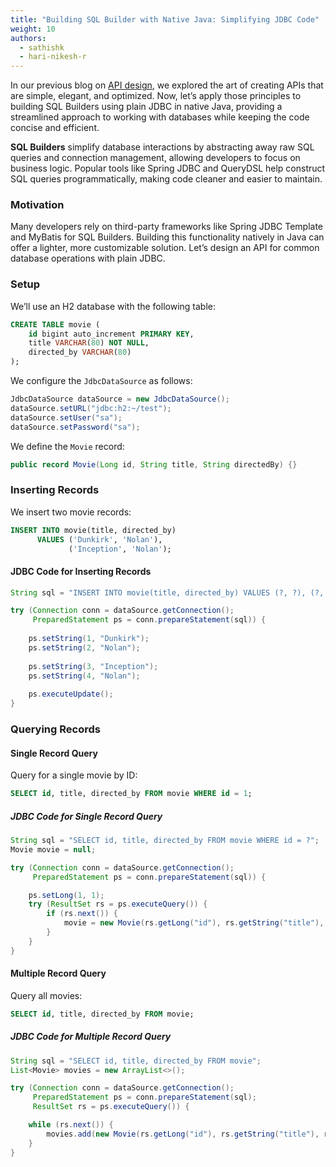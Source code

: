 ```yaml
---
title: "Building SQL Builder with Native Java: Simplifying JDBC Code"
weight: 10
authors:
  - sathishk
  - hari-nikesh-r
---
```


In our previous blog on [API design](/posts/api-design/), we explored the art of creating APIs that are simple, elegant, and optimized. Now, let’s apply those principles to building SQL Builders using plain JDBC in native Java, providing a streamlined approach to working with databases while keeping the code concise and efficient.

**SQL Builders** simplify database interactions by abstracting away raw SQL queries and connection management, allowing developers to focus on business logic. Popular tools like Spring JDBC and QueryDSL help construct SQL queries programmatically, making code cleaner and easier to maintain.

### Motivation
Many developers rely on third-party frameworks like Spring JDBC Template and MyBatis for SQL Builders. Building this functionality natively in Java can offer a lighter, more customizable solution. Let’s design an API for common database operations with plain JDBC.

### Setup

We’ll use an H2 database with the following table:

```sql
CREATE TABLE movie (
    id bigint auto_increment PRIMARY KEY,
    title VARCHAR(80) NOT NULL,
    directed_by VARCHAR(80)
);
```

We configure the `JdbcDataSource` as follows:

```java
JdbcDataSource dataSource = new JdbcDataSource();
dataSource.setURL("jdbc:h2:~/test");
dataSource.setUser("sa");
dataSource.setPassword("sa");
```

We define the `Movie` record:

```java
public record Movie(Long id, String title, String directedBy) {}
```

### Inserting Records

We insert two movie records:

```sql
INSERT INTO movie(title, directed_by) 
      VALUES ('Dunkirk', 'Nolan'),
             ('Inception', 'Nolan');
```

#### JDBC Code for Inserting Records

```java
String sql = "INSERT INTO movie(title, directed_by) VALUES (?, ?), (?, ?)";

try (Connection conn = dataSource.getConnection();
     PreparedStatement ps = conn.prepareStatement(sql)) {
    
    ps.setString(1, "Dunkirk");
    ps.setString(2, "Nolan");
    
    ps.setString(3, "Inception");
    ps.setString(4, "Nolan");
    
    ps.executeUpdate();
}
```

### Querying Records

#### Single Record Query

Query for a single movie by ID:

```sql
SELECT id, title, directed_by FROM movie WHERE id = 1;
```

##### JDBC Code for Single Record Query

```java
String sql = "SELECT id, title, directed_by FROM movie WHERE id = ?";
Movie movie = null;

try (Connection conn = dataSource.getConnection();
     PreparedStatement ps = conn.prepareStatement(sql)) {

    ps.setLong(1, 1);
    try (ResultSet rs = ps.executeQuery()) {
        if (rs.next()) {
            movie = new Movie(rs.getLong("id"), rs.getString("title"), rs.getString("directed_by"));
        }
    }
}
```

#### Multiple Record Query

Query all movies:

```sql
SELECT id, title, directed_by FROM movie;
```

##### JDBC Code for Multiple Record Query

```java
String sql = "SELECT id, title, directed_by FROM movie";
List<Movie> movies = new ArrayList<>();

try (Connection conn = dataSource.getConnection();
     PreparedStatement ps = conn.prepareStatement(sql);
     ResultSet rs = ps.executeQuery()) {

    while (rs.next()) {
        movies.add(new Movie(rs.getLong("id"), rs.getString("title"), rs.getString("directed_by")));
    }
}
```
